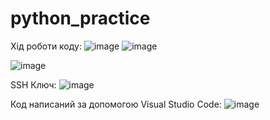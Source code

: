 # python_practice
Хід роботи коду:
![image](https://user-images.githubusercontent.com/86960402/124475433-609cce00-ddaa-11eb-9a7e-f474aa1c504f.png)
![image](https://user-images.githubusercontent.com/86960402/124475136-0dc31680-ddaa-11eb-8ad9-9cb1f5e7da43.png)

 ![image](https://user-images.githubusercontent.com/86960402/124476008-0a7c5a80-ddab-11eb-97d3-90bd1da5be5b.png)
 
SSH Ключ:
![image](https://user-images.githubusercontent.com/86960402/124476154-2da70a00-ddab-11eb-90a3-89a493052f3e.png)

Код написаний за допомогою Visual Studio Code: 
![image](https://user-images.githubusercontent.com/86960402/124476293-4dd6c900-ddab-11eb-80db-6706e305d61a.png)

